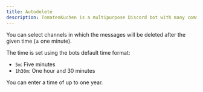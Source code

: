 ```yaml
---
title: Autodelete
description: TomatenKuchen is a multipurpose Discord bot with many common and innovative features for your server. Explains the setup of the autodelete feature to automatically delete messages after a set time.
---
```


You can select channels in which the messages will be deleted after the given time (± one minute).

The time is set using the bots default time format:
- `5m`: Five minutes
- `1h30m`: One hour and 30 minutes

You can enter a time of up to one year.
